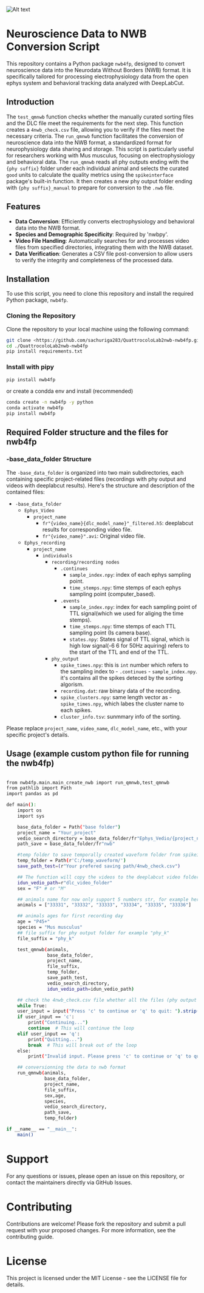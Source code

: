 ![Alt text]("https://pypi.org/project/nwb4fp/")
# Neuroscience Data to NWB Conversion Script

This repository contains a Python package `nwb4fp`, designed to convert neuroscience data into the Neurodata Without Borders (NWB) format. It is specifically tailored for processing electrophysiology data from the open ephys system and behavioral tracking data analyzed with DeepLabCut.

## Introduction

The `test_qmnwb` function checks whether the manually curated sorting files and the DLC file meet the requirements for the next step. This function creates a `4nwb_check.csv` file, allowing you to verify if the files meet the necessary criteria. The `run_qmnwb` function facilitates the conversion of neuroscience data into the NWB format, a standardized format for neurophysiology data sharing and storage. This script is particularly useful for researchers working with Mus musculus, focusing on electrophysiology and behavioral data. The `run_qmnwb` reads all phy outputs ending with the `{phy suffix}` folder under each individual animal and selects the curated `good` units to calculate the quality metrics using the `spikeinterface` package's built-in function. It then creates a new phy output folder ending with `{phy suffix}_manual` to prepare for conversion to the `.nwb` file.

## Features

- **Data Conversion**: Efficiently converts electrophysiology and behavioral data into the NWB format.
- **Species and Demographic Specificity**: Required by 'nwbpy'.
- **Video File Handling**: Automatically searches for and processes video files from specified directories, integrating them with the NWB dataset.
- **Data Verification**: Generates a CSV file post-conversion to allow users to verify the integrity and completeness of the processed data.

## Installation

To use this script, you need to clone this repository and install the required Python package, `nwb4fp`.

### Cloning the Repository

Clone the repository to your local machine using the following command:

```bash
git clone <https://github.com/sachuriga283/QuattrocoloLab2nwb-nwb4fp.git>
cd ./QuattrocoloLab2nwb-nwb4fp
pip install requirements.txt
```

### Install with pipy
```bash
pip install nwb4fp
```
or create a condda env and install (recommended)
```bash
conda create -n nwb4fp -y python
conda activate nwb4fp
pip install nwb4fp
```

## Required Folder structure and the files for nwb4fp
### -base_data_folder Structure
The `-base_data_folder` is organized into two main subdirectories, each containing specific project-related files (recordings with phy output and videos with deeplabcut results). Here's the structure and description of the contained files:

- `-base_data_folder`
  - `Ephys_Video`
    - `project_name`
      - `fr"{video_name}{dlc_model_name}"_filtered.h5`: deeplabcut results for corresponding video file.
      - `fr"{video_name}".avi`: Original video file.
  - `Ephys_recording`
    - `project_name`
      - `individuals`
        - `recording/recording nodes`
          - `.continues`
            - `sample_index.npy`: index of each ephys sampling point.
            - `time_stemps.npy`: time stemps of each ephys sampling point (computer_based).
          - `.events`
            - `sample_index.npy`: index for each sampling point of TTL signal(which we used for aliging the time stemps).
            - `time_stemps.npy`: time stemps of each TTL sampling point (Is camera base).
            - `states.npy`: States signal of TTL signal, which is high low signal(-6 6 for 50Hz aquiring) refers to the start of the TTL and end of the TTL.
        - `phy_output`
          - `spike_times.npy`: this is `int` number which refers to the sampling index to - `.continues`  - `sample_index.npy`. it's contains all the spikes deteced by the sorting algorism.
          - `recording.dat`: raw binary data of the recording.
          - `spike_clusters.npy`: same length vector as - `spike_times.npy`, which labes the cluster name to each spikes.
          - `cluster_info.tsv`: sunmmary info of the sorting.

Please replace `project_name`, `video_name`, `dlc_model_name`, etc., with your specific project's details.


## Usage (example custom python file for running the nwb4fp)
```bash

from nwb4fp.main.main_create_nwb import run_qmnwb,test_qmnwb
from pathlib import Path
import pandas as pd

def main():
    import os
    import sys

    base_data_folder = Path("base folder")
    project_name = "Your_project"
    vedio_search_directory = base_data_folder/fr"Ephys_Vedio/{project_name}/"
    path_save = base_data_folder/fr"nwb"

    #temp folder to save temporally created waveform folder from spikeinterface
    temp_folder = Path(r'C:/temp_waveform/')
    save_path_test=(r"Your prefered saving path/4nwb_check.csv")

    ## The function will copy the videos to the deeplabcut video folder, which were analyzed by older Deeplabcut models
    idun_vedio_path=r"dlc_video_folder"
    sex = "F" # or "M"

    ## animals name for now only support 5 numbers str, for example here listed 6 animals
    animals = ["33331", "33332", "33333", "33334", "33335", "33336"]

    ## animals ages for first recording day
    age = "P45+"
    species = "Mus musculus"
    ## file suffix for phy output folder for example "phy_k"
    file_suffix = "phy_k"

    test_qmnwb(animals,
               base_data_folder,
               project_name,
               file_suffix,
               temp_folder,
               save_path_test,
               vedio_search_directory,
               idun_vedio_path=idun_vedio_path)

    ## check the 4nwb_check.csv file whether all the files (phy output and dlc .h5 file) is there and whether the file is competble to process quality metrix or not
    while True:
    user_input = input("Press 'c' to continue or 'q' to quit: ").strip().lower()
    if user_input == 'c':
        print("Continuing...")
        continue  # This will continue the loop
    elif user_input == 'q':
        print("Quitting...")
        break  # This will break out of the loop
    else:
        print("Invalid input. Please press 'c' to continue or 'q' to quit.")

    ## conversionning the data to nwb format
    run_qmnwb(animals,
              base_data_folder,
              project_name,
              file_suffix,
              sex,age,
              species,
              vedio_search_directory,
              path_save,
              temp_folder)

if __name__ == "__main__":
    main()
```

# Support
For any questions or issues, please open an issue on this repository, or contact the maintainers directly via GitHub Issues.

# Contributing
Contributions are welcome! Please fork the repository and submit a pull request with your proposed changes. For more information, see the contributing guide.

# License
This project is licensed under the MIT License - see the LICENSE file for details.
